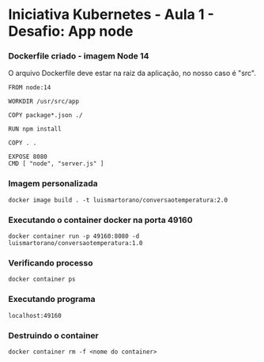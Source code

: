 # Iniciativa Kubernetes - Aula 1 - Desafio: App node


### Dockerfile criado - imagem Node 14
O arquivo Dockerfile deve estar na raiz da aplicação, no nosso caso é "src".

```
FROM node:14

WORKDIR /usr/src/app

COPY package*.json ./

RUN npm install

COPY . .

EXPOSE 8080
CMD [ "node", "server.js" ]

```

### Imagem personalizada
```
docker image build . -t luismartorano/conversaotemperatura:2.0

```
### Executando o container docker na porta 49160
```
docker container run -p 49160:8080 -d luismartorano/conversaotemperatura:1.0
```

### Verificando processo
```
docker container ps

```
### Executando programa
```
localhost:49160

```
### Destruindo o container

```
docker container rm -f <nome do container>

```